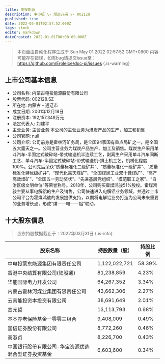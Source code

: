 ```yaml
---
title: 电投能源
description: 中小板 \- 煤炭开采 \- 002128
published: true
date: 2022-05-01T02:57:52.000Z
tags: stock
editor: markdown
dateCreated: 2022-01-01T00:00:00.000Z
---
```


> 本页面由自动化程序生成于 Sun May 01 2022 02:57:52 GMT+0800
> 内容可能存在错误，如有bug请提交issue至：https://github.com/Eroleice/doc-pi/issues
{.is-warning}

## 上市公司基本信息
- 公司名称: 内蒙古电投能源股份有限公司
- 股票代码: 002128.SZ
- 所在地: 内蒙古 - 通辽市
- 成立日期: 2001年12月18日
- 注册资本: 192,157.349万元
- 法定代表人: 刘建平
- 主营业务: 主营业务:本公司的主营业务为煤炭产品的生产，加工和销售
- 公司官网: null
- 公司介绍: 公司前身是霍林河矿务局，是全国94家国有重点局矿之一，是全国五大露天之一。公司主营业务为煤炭产品生产、加工及销售。煤炭生产采用单斗汽车-半固定式破碎站-带式输送机半连续工艺，剥离生产采用单斗汽车间断工艺、单斗汽车-半固定式破碎站-带式输送机-排土机工艺，机械化程度100%。公司先后荣获“质量标准化二级矿井”、“质量标准化一级矿井”、“质量标准化特优级矿井”、“现代化露天煤矿”、“全国煤炭工业双十佳煤矿”、“高产高效煤矿”、“全国五一劳动奖状”、“先进基层党组织”、“模范职工之家”、“自治区级文明单位”等荣誉称号。2018年，公司购买霍煤鸿骏51%股权。霍煤鸿骏主要从事电解铝的生产及销售，公司快速进入电解铝业务领域，并通过上市公司平台为霍煤鸿骏的发展提供支持，以期将电解铝业务打造为公司未来重要的业务增长点，形成“煤——电——铝”联动。


## 十大股东信息
> 股东持股数据截止于：2022年03月31日
{.is-info}

| 股东名称 | 持股数量（股） | 持股比例 |
| --- | --- | --- |
| 中电投蒙东能源集团有限责任公司 | 1,122,022,721 | 58.39% |
| 香港中央结算有限公司(陆股通) | 81,238,859 | 4.23% |
| 华能国际电力开发公司 | 64,267,352 | 3.34% |
| 内蒙古霍林河煤业集团有限责任公司 | 43,662,306 | 2.27% |
| 云南能投资本投资有限公司 | 38,691,649 | 2.01% |
| 宣元哲 | 13,113,793 | 0.68% |
| 基本养老保险基金一零零三组合 | 9,408,009 | 0.49% |
| 国信证券股份有限公司 | 8,772,260 | 0.46% |
| 高淑贞 | 8,226,700 | 0.43% |
| 中国银行股份有限公司-华宝资源优选混合型证券投资基金 | 6,603,600 | 0.34% |




